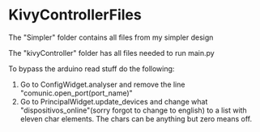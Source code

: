 # KivyControllerFiles

The "Simpler" folder contains all files from my simpler design

The "kivyController" folder has all files needed to run main.py

To bypass the arduino read stuff do the following:

1. Go to ConfigWidget.analyser and remove the line "comunic.open_port(port_name)"
2. Go to PrincipalWidget.update_devices and change what "dispositivos_online"(sorry forgot to change to english)
   to a list with eleven char elements. The chars can be anything but zero means off.
